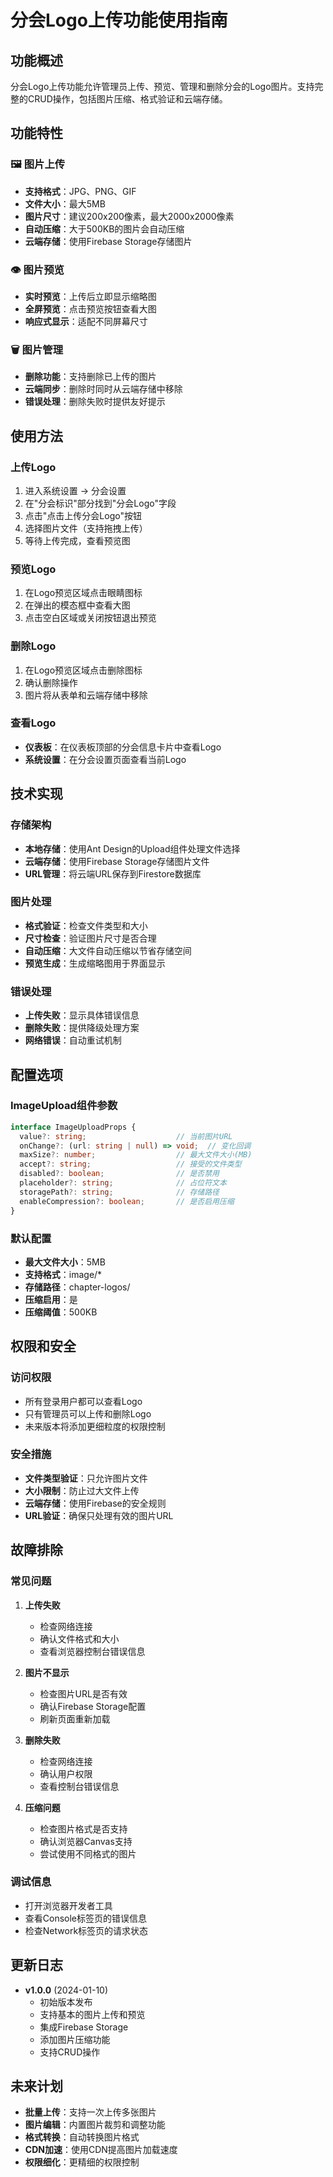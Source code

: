 # 分会Logo上传功能使用指南

## 功能概述

分会Logo上传功能允许管理员上传、预览、管理和删除分会的Logo图片。支持完整的CRUD操作，包括图片压缩、格式验证和云端存储。

## 功能特性

### 🖼️ 图片上传
- **支持格式**：JPG、PNG、GIF
- **文件大小**：最大5MB
- **图片尺寸**：建议200x200像素，最大2000x2000像素
- **自动压缩**：大于500KB的图片会自动压缩
- **云端存储**：使用Firebase Storage存储图片

### 👁️ 图片预览
- **实时预览**：上传后立即显示缩略图
- **全屏预览**：点击预览按钮查看大图
- **响应式显示**：适配不同屏幕尺寸

### 🗑️ 图片管理
- **删除功能**：支持删除已上传的图片
- **云端同步**：删除时同时从云端存储中移除
- **错误处理**：删除失败时提供友好提示

## 使用方法

### 上传Logo
1. 进入系统设置 → 分会设置
2. 在"分会标识"部分找到"分会Logo"字段
3. 点击"点击上传分会Logo"按钮
4. 选择图片文件（支持拖拽上传）
5. 等待上传完成，查看预览图

### 预览Logo
1. 在Logo预览区域点击眼睛图标
2. 在弹出的模态框中查看大图
3. 点击空白区域或关闭按钮退出预览

### 删除Logo
1. 在Logo预览区域点击删除图标
2. 确认删除操作
3. 图片将从表单和云端存储中移除

### 查看Logo
- **仪表板**：在仪表板顶部的分会信息卡片中查看Logo
- **系统设置**：在分会设置页面查看当前Logo

## 技术实现

### 存储架构
- **本地存储**：使用Ant Design的Upload组件处理文件选择
- **云端存储**：使用Firebase Storage存储图片文件
- **URL管理**：将云端URL保存到Firestore数据库

### 图片处理
- **格式验证**：检查文件类型和大小
- **尺寸检查**：验证图片尺寸是否合理
- **自动压缩**：大文件自动压缩以节省存储空间
- **预览生成**：生成缩略图用于界面显示

### 错误处理
- **上传失败**：显示具体错误信息
- **删除失败**：提供降级处理方案
- **网络错误**：自动重试机制

## 配置选项

### ImageUpload组件参数
```typescript
interface ImageUploadProps {
  value?: string;                    // 当前图片URL
  onChange?: (url: string | null) => void;  // 变化回调
  maxSize?: number;                  // 最大文件大小(MB)
  accept?: string;                   // 接受的文件类型
  disabled?: boolean;                // 是否禁用
  placeholder?: string;              // 占位符文本
  storagePath?: string;              // 存储路径
  enableCompression?: boolean;       // 是否启用压缩
}
```

### 默认配置
- **最大文件大小**：5MB
- **支持格式**：image/*
- **存储路径**：chapter-logos/
- **压缩启用**：是
- **压缩阈值**：500KB

## 权限和安全

### 访问权限
- 所有登录用户都可以查看Logo
- 只有管理员可以上传和删除Logo
- 未来版本将添加更细粒度的权限控制

### 安全措施
- **文件类型验证**：只允许图片文件
- **大小限制**：防止过大文件上传
- **云端存储**：使用Firebase的安全规则
- **URL验证**：确保只处理有效的图片URL

## 故障排除

### 常见问题

1. **上传失败**
   - 检查网络连接
   - 确认文件格式和大小
   - 查看浏览器控制台错误信息

2. **图片不显示**
   - 检查图片URL是否有效
   - 确认Firebase Storage配置
   - 刷新页面重新加载

3. **删除失败**
   - 检查网络连接
   - 确认用户权限
   - 查看控制台错误信息

4. **压缩问题**
   - 检查图片格式是否支持
   - 确认浏览器Canvas支持
   - 尝试使用不同格式的图片

### 调试信息
- 打开浏览器开发者工具
- 查看Console标签页的错误信息
- 检查Network标签页的请求状态

## 更新日志

- **v1.0.0** (2024-01-10)
  - 初始版本发布
  - 支持基本的图片上传和预览
  - 集成Firebase Storage
  - 添加图片压缩功能
  - 支持CRUD操作

## 未来计划

- **批量上传**：支持一次上传多张图片
- **图片编辑**：内置图片裁剪和调整功能
- **格式转换**：自动转换图片格式
- **CDN加速**：使用CDN提高图片加载速度
- **权限细化**：更精细的权限控制

